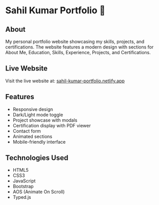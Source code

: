 # Sahil Kumar Portfolio 🚀

## About
My personal portfolio website showcasing my skills, projects, and certifications. The website features a modern design with sections for About Me, Education, Skills, Experience, Projects, and Certifications.

## Live Website
Visit the live website at: [sahil-kumar-portfolio.netlify.app](https://sahil-kumar-portfolio.netlify.app)

## Features
- Responsive design
- Dark/Light mode toggle
- Project showcase with modals
- Certification display with PDF viewer
- Contact form
- Animated sections
- Mobile-friendly interface

## Technologies Used
- HTML5
- CSS3
- JavaScript
- Bootstrap
- AOS (Animate On Scroll)
- Typed.js
